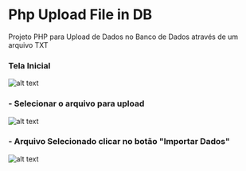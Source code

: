 # Php Upload File in DB
Projeto PHP para Upload de Dados no Banco de Dados através de um arquivo TXT


### Tela Inicial
![alt text](https://github.com/fellipespfc/phpuploadfile/blob/main/6.jpg)

### - Selecionar o arquivo para upload
![alt text](https://github.com/fellipespfc/phpuploadfile/blob/main/7.JPG)


### - Arquivo Selecionado clicar no botão "Importar Dados"
![alt text](https://github.com/fellipespfc/phpuploadfile/blob/main/8.JPG)

